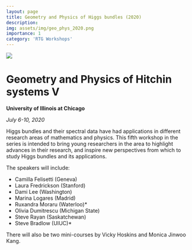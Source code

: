 ```yaml
---
layout: page
title: Geometry and Physics of Higgs bundles (2020)
description: 
img: assets/img/geo_phys_2020.png
importance: 1
category: 'RTG Workshops'
---
```


![]({{site.baseurl}}/assets/img/geo_phys_2020.png)

# Geometry and Physics of Hitchin systems V

**University of Illinois at Chicago**

*July 6-10, 2020*

Higgs bundles and their spectral data have had applications in different research areas of mathematics and physics. This fifth workshop in the series is intended to bring young researchers in the area to highlight advances in their research, and inspire new perspectives from which to study Higgs bundles and its applications. 

The speakers will include:

* Camilla Felisetti (Geneva)
* Laura Fredrickson (Stanford)
* Dami Lee (Washington)
* Marina Logares (Madrid)
* Ruxandra Moraru (Waterloo)*
* Olivia Dumitrescu (Michigan State)
* Steve Rayan (Saskatchewan) 
* Steve Bradlow (UIUC)* 

There will also be two mini-courses by Vicky Hoskins and Monica Jinwoo Kang.

